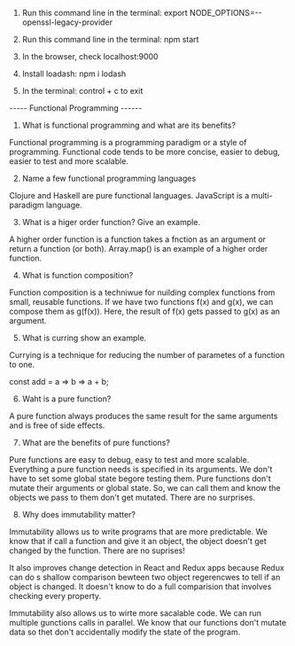 1. Run this command line in the terminal: export NODE_OPTIONS=--openssl-legacy-provider
2. Run this command line in the terminal: npm start
3. In the browser, check localhost:9000

4. Install loadash: npm i lodash

5. In the terminal: control + c to exit

----- Functional Programming ------

1. What is functional programming and what are its benefits?

Functional programming is a programming paradigm or a style of programming. Functional code tends to be more concise, easier to debug, easier to test and more scalable.

2. Name a few functional programming languages

Clojure and Haskell are pure functional languages. JavaScript is a multi-paradigm language.

3. What is a higer order function? Give an example.

A higher order function is a function takes a fnction as an argument or return a function (or both). Array.map() is an example of a higher order function.

4. What is function composition?

Function composition is a techniwue for nuilding complex functions from small, reusable functions. If we have two functions f(x) and g(x), we can compose them as g(f(x)). Here, the result of f(x) gets passed to g(x) as an argument.

5. What is curring show an example.

Currying is a technique for reducing the number of parametes of a function to one.

const add = a => b => a + b;

6. Waht is a pure function?

A pure function always produces the same result for the same arguments and is free of side effects.

7. What are the benefits of pure functions?

Pure functions are easy to debug, easy to test and more scalable.
Everything a pure function needs is specified in its arguments. We don't have to set some global state begore testing them. Pure functions don't mutate their arguments or global state. So, we can call them and know the objects we pass to them don't get mutated. There are no surprises.

8. Why does immutability matter?

Immutability allows us to write programs that are more predictable. We know that if call a function and give it an object, the object doesn't get changed by the function. There are no suprises!

It also improves change detection in React and Redux apps because Redux can do s shallow comparison bewteen two object regerencwes to tell if an object is changed. It doesn't know to do a full comparision that involves checking every property.

Immutability also allows us to wirte more sacalable code. We can run multiple gunctions calls in parallel. We know that our functions don't mutate data so thet don't accidentally modify the state of the program.
